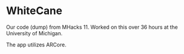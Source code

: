 # WhiteCane
Our code (dump) from MHacks 11.
Worked on this over 36 hours at the University of Michigan.

The app utilizes ARCore.
